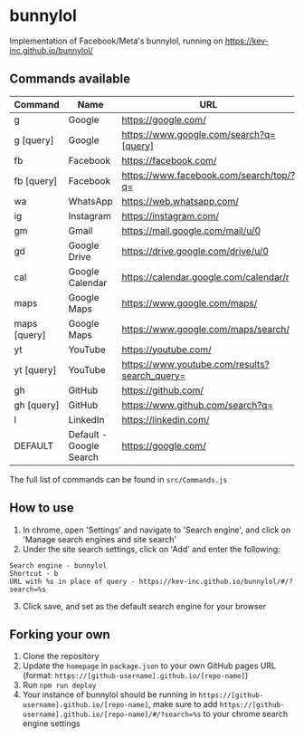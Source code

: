 # bunnylol

Implementation of Facebook/Meta's bunnylol, running on https://kev-inc.github.io/bunnylol/

## Commands available
Command | Name | URL
--- | --- | ---
g | Google | https://google.com/
g [query] | Google | https://www.google.com/search?q=[query]
fb | Facebook | https://facebook.com/
fb [query] | Facebook | https://www.facebook.com/search/top/?q=
wa | WhatsApp | https://web.whatsapp.com/
ig | Instagram | https://instagram.com/
gm | Gmail | https://mail.google.com/mail/u/0
gd | Google Drive | https://drive.google.com/drive/u/0
cal | Google Calendar | https://calendar.google.com/calendar/r
maps | Google Maps | https://www.google.com/maps/
maps [query] | Google Maps | https://www.google.com/maps/search/
yt | YouTube | https://youtube.com/
yt [query] | YouTube | https://www.youtube.com/results?search_query=
gh | GitHub | https://github.com/
gh [query] | GitHub | https://www.github.com/search?q=
l | LinkedIn | https://linkedin.com/
DEFAULT | Default - Google Search | https://google.com/

The full list of commands can be found in `src/Commands.js`

## How to use
1. In chrome, open 'Settings' and navigate to 'Search engine', and click on 'Manage search engines and site search'
2. Under the site search settings, click on 'Add' and enter the following:
```
Search engine - bunnylol
Shortcut - b
URL with %s in place of query - https://kev-inc.github.io/bunnylol/#/?search=%s
```
3. Click save, and set as the default search engine for your browser

## Forking your own
1. Clone the repository
2. Update the `homepage` in `package.json` to your own GitHub pages URL (format: `https://[github-username].github.io/[repo-name]`)
3. Run `npm run deploy`
4. Your instance of bunnylol should be running in `https://[github-username].github.io/[repo-name]`, make sure to add `https://[github-username].github.io/[repo-name]/#/?search=%s` to your chrome search engine settings